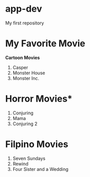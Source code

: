 # app-dev
My first repository
# My Favorite Movie
**Cartoon Movies**
1. Casper
2. Monster House
3. Monster Inc.
# Horror Movies*
1. Conjuring
2. Mama
3. Conjuring 2
# Filpino Movies
1. Seven Sundays
2. Rewind
3. Four Sister and a Wedding
